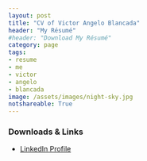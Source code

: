 ```yaml
---
layout: post
title: "CV of Victor Angelo Blancada"
header: "My Résumé"
#header: "Download My Résumé"
category: page
tags: 
- resume 
- me 
- victor 
- angelo 
- blancada
image: /assets/images/night-sky.jpg
notshareable: True
---
```


### Downloads & Links

<!--
- <a href="/assets/files/CV of Victor Blancada.pdf" target="_blank">Curriculum Vitae (5 Pages)</a>

- <a href="/assets/files/Victor Angelo Blancada One-Page Resume.pdf" target="_blank">Résumé (1 Page)</a>
-->

- <a href="https://www.linkedin.com/in/geloblancada/" target="_blank">LinkedIn Profile</a>

  
